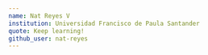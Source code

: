 ```yaml
---
name: Nat Reyes V
institution: Universidad Francisco de Paula Santander
quote: Keep learning!
github_user: nat-reyes
---
```

